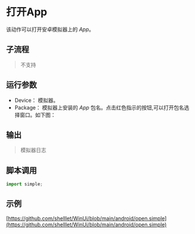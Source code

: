 # 打开App 
该动作可以打开安卓模拟器上的 *App*。

## 子流程

> 不支持

## 运行参数


* Device： 模拟器。
* Package： 模拟器上安装的 *App* 包名。点击红色指示的按钮,可以打开包名选择窗口。如下图：

  

## 输出

> 模拟器日志

## 脚本调用

```python
import simple;


```

## 示例

[https://github.com/shelllet/WinUi/blob/main/android/open.simple](https://github.com/shelllet/WinUi/blob/main/android/open.simple)
